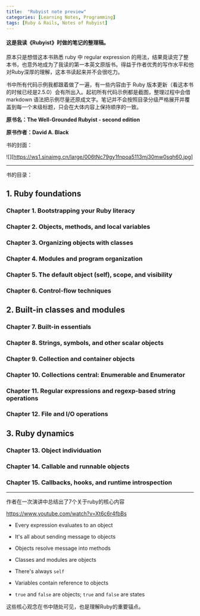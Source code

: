 ```yaml
---
title:  "Rubyist note preview"
categories: [Learning Notes, Programming]
tags: [Ruby & Rails, Notes of Rubyist]
---
```


#### 这是我读《Rubyist》时做的笔记的整理稿。

原本只是想借这本书熟悉 ruby 中 regular expression 的用法，结果竟读完了整本书，也意外地成为了我读的第一本英文原版书。得益于作者优秀的写作水平和他对Ruby深厚的理解，这本书读起来并不会很吃力。

书中所有代码示例我都跟着做了一遍，有一些内容由于 Ruby 版本更新（看这本书的时候已经是2.5.0）会有所出入。起初所有代码示例都是截图，整理过程中会借 markdown 语法把示例尽量还原成文字。笔记并不会按照目录分级严格展开并覆盖到每一个末级标题，只会在大体内容上保持顺序的一致。

**原书名：The Well-Grounded Rubyist - second edition**

**原书作者：David A. Black**

书的封面：

![][https://ws1.sinaimg.cn/large/006tNc79gy1fnpoa5113mj30mw0sqh60.jpg]

---

书的目录：

## 1. Ruby foundations

### Chapter 1. Bootstrapping your Ruby literacy

### Chapter 2. Objects, methods, and local variables

### Chapter 3. Organizing objects with classes

### Chapter 4. Modules and program organization

### Chapter 5. The default object (self), scope, and visibility

### Chapter 6. Control-flow techniques

## 2. Built-in classes and modules

### Chapter 7. Built-in essentials

### Chapter 8. Strings, symbols, and other scalar objects

### Chapter 9. Collection and container objects

### Chapter 10. Collections central: Enumerable and Enumerator

### Chapter 11. Regular expressions and regexp-based string operations

### Chapter 12. File and I/O operations

## 3. Ruby dynamics

### Chapter 13. Object individuation

### Chapter 14. Callable and runnable objects

### Chapter 15. Callbacks, hooks, and runtime introspection

---

作者在一次演讲中总结出了7个关于ruby的核心内容

https://www.youtube.com/watch?v=Xt6c6r4fbBs

- Every expression evaluates to an object

- It's all about sending message to objects

- Objects resolve message into methods

- Classes and modules are objects

- There's always `self`

- Variables contain reference to objects

- `true` and `false` are objects; `true` and `false` are states

这些核心观念在书中随处可见，也是理解Ruby的重要锚点。
